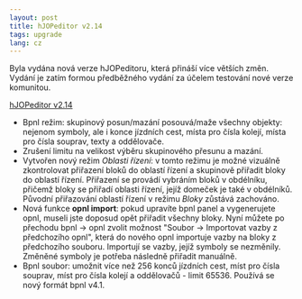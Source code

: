 ```yaml
---
layout: post
title: hJOPeditor v2.14
tags: upgrade
lang: cz
---
```


Byla vydána nová verze hJOPeditoru, která přináší více větších změn.
Vydání je zatím formou předběžného vydání za účelem testování nové verze komunitou.

<a class="btn" href="https://github.com/kmzbrnoI/hJOPeditor/releases/tag/v2.14.0">hJOPeditor v2.14</a>

* Bpnl režim: skupinový posun/mazání posouvá/maže všechny objekty: nejenom
symboly, ale i konce jízdních cest, místa pro čísla kolejí, místa pro čísla
souprav, texty a oddělovače.
* Zrušení limitu na velikost výběru skupinového přesunu a mazání.
* Vytvořen nový režim *Oblasti řízení*: v tomto režimu je možné vizuálně
zkontrolovat přiřazení bloků do oblastí řízení a skupinově přiřadit bloky do
oblastí řízení. Přiřazení se provádí vybráním bloků v obdélníku, přičemž bloky
se přiřadí oblasti řízení, jejíž domeček je také v obdélníků. Původní
přiřazování oblastí řízení v režimu *Bloky* zůstává zachováno.
* Nová funkce **opnl import**: pokud upravíte bpnl panel a vygenerujete opnl,
museli jste doposud opět přiřadit všechny bloky. Nyní můžete po přechodu bpnl
-> opnl zvolit možnost "Soubor -> Importovat vazby z předchozího opnl", která
do nového opnl importuje vazby na bloky z předchozího souboru. Importují se
vazby, jejíž symboly se nezměnily. Změněné symboly je potřeba následně přiřadit
manuálně.
* Bpnl soubor: umožnit více než 256 konců jízdních cest, míst pro čísla
souprav, míst pro čísla kolejí a oddělovačů - limit 65536. Používá se nový
formát bpnl v4.1.
